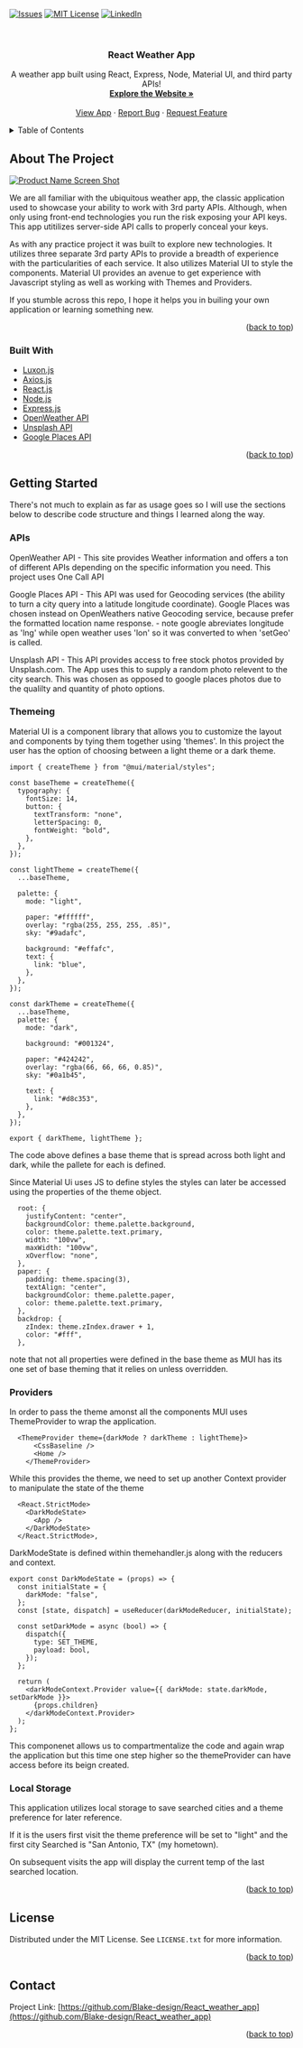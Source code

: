 <div id="top"></div>

[![Issues][issues-shield]][issues-url]
[![MIT License][license-shield]][license-url]
[![LinkedIn][linkedin-shield]][linkedin-url]

<!-- PROJECT LOGO -->
<br />
<div style= "text-align:center">

<h3 style= "text-align:center">React Weather App</h3>

  <p style= "align:center">
    A weather app built using React, Express, Node, Material UI, and third party APIs!
    <br />
    <a href="https://github.com/Blake-design/React_weather_app"><strong>Explore the Website »</strong></a>
    <br />
    <br />
    <a href="https://github.com/Blake-design/React_weather_app">View App</a>
    ·
    <a href="https://github.com/Blake-design/React_weather_app/issues">Report Bug</a>
    ·
    <a href="https://github.com/Blake-design/React_weather_app/issues">Request Feature</a>
  </p>
</div>

<!-- TABLE OF CONTENTS -->
<details>
  <summary>Table of Contents</summary>
  <ol>
    <li>
      <a href="#about-the-project">About The Project</a>
      <ul>
        <li><a href="#built-with">Built With</a></li>
      </ul>
    </li>
    <li>
      <a href="#getting-started">Getting Started</a>
      <ul>
        <li><a href="#APIs">APIs</a></li>
        <li><a href="#Theming">Theming</a></li>
        <li><a href="#Providers">Providers</a></li>
        <li><a href="#Local-Storage">Local Storage</a></li>
      </ul>
    </li>
    <li><a href="#license">License</a></li>
    <li><a href="#contact">Contact</a></li>
    <li><a href="#acknowledgments">Acknowledgments</a></li>
  </ol>
</details>

<!-- ABOUT THE PROJECT -->

## About The Project

[![Product Name Screen Shot][product-screenshot]](https://user-images.githubusercontent.com/64717707/167050602-beb90f10-ccf7-408b-a0c9-6632478c20ef.jpg)

We are all familiar with the ubiquitous weather app, the classic application used to showcase your ability to work with 3rd party APIs. Although, when only using front-end technologies you run the risk exposing your API keys. This app utitilizes server-side API calls to properly conceal your keys.

As with any practice project it was built to explore new technologies. It utilizes three separate 3rd party APIs to provide a breadth of experience with the particularities of each service. It also utilizes Material UI to style the components. Material UI provides an avenue to get experience with Javascript styling as well as working with Themes and Providers.

If you stumble across this repo, I hope it helps you in builing your own application or learning something new.

<p style= "text-align:right">(<a href="#top">back to top</a>)</p>

### Built With

- [Luxon.js](https://moment.github.io/luxon/#/)
- [Axios.js](https://axios-http.com/docs/intro)
- [React.js](https://reactjs.org/)
- [Node.js](https://nodejs.org/en/)
- [Express.js](https://expressjs.com/)
- [OpenWeather API](https://openweathermap.org/api)
- [Unsplash API](https://unsplash.com/developers)
- [Google Places API](https://developers.google.com/maps/documentation/places/web-service/overview)

<p style= "text-align:right">(<a href="#top">back to top</a>)</p>

<!-- GETTING STARTED -->

## Getting Started

There's not much to explain as far as usage goes so I will use the sections below to describe code structure and things I learned along the way.

### APIs

OpenWeather API - This site provides Weather information and offers a ton of different APIs depending on the specific information you need. This project uses One Call API

Google Places API - This API was used for Geocoding services (the ability to turn a city query into a latitude longitude coordinate). Google Places was chosen instead on OpenWeathers native Geocoding service, because prefer the formatted location name response. - note google abreviates longitude as 'lng' while open weather uses 'lon' so it was converted to when 'setGeo' is called.

Unsplash API - This API provides access to free stock photos provided by Unsplash.com. The App uses this to supply a random photo relevent to the city search. This was chosen as opposed to google places photos due to the qualilty and quantity of photo options.

### Themeing

Material UI is a component library that allows you to customize the layout and components by tying them together using 'themes'. In this project the user has the option of choosing between a light theme or a dark theme.

```
import { createTheme } from "@mui/material/styles";

const baseTheme = createTheme({
  typography: {
    fontSize: 14,
    button: {
      textTransform: "none",
      letterSpacing: 0,
      fontWeight: "bold",
    },
  },
});

const lightTheme = createTheme({
  ...baseTheme,

  palette: {
    mode: "light",

    paper: "#ffffff",
    overlay: "rgba(255, 255, 255, .85)",
    sky: "#9adafc",

    background: "#effafc",
    text: {
      link: "blue",
    },
  },
});

const darkTheme = createTheme({
  ...baseTheme,
  palette: {
    mode: "dark",

    background: "#001324",

    paper: "#424242",
    overlay: "rgba(66, 66, 66, 0.85)",
    sky: "#0a1b45",

    text: {
      link: "#d8c353",
    },
  },
});

export { darkTheme, lightTheme };
```

The code above defines a base theme that is spread across both light and dark, while the pallete for each is defined.

Since Material Ui uses JS to define styles the styles can later be accessed using the properties of the theme object.

```
  root: {
    justifyContent: "center",
    backgroundColor: theme.palette.background,
    color: theme.palette.text.primary,
    width: "100vw",
    maxWidth: "100vw",
    xOverflow: "none",
  },
  paper: {
    padding: theme.spacing(3),
    textAlign: "center",
    backgroundColor: theme.palette.paper,
    color: theme.palette.text.primary,
  },
  backdrop: {
    zIndex: theme.zIndex.drawer + 1,
    color: "#fff",
  },
```

note that not all properties were defined in the base theme as MUI has its one set of base theming that it relies on unless overridden.

### Providers

In order to pass the theme amonst all the components MUI uses ThemeProvider to wrap the application.

```
  <ThemeProvider theme={darkMode ? darkTheme : lightTheme}>
      <CssBaseline />
      <Home />
    </ThemeProvider>
```

While this provides the theme, we need to set up another Context provider to manipulate the state of the theme

```
  <React.StrictMode>
    <DarkModeState>
      <App />
    </DarkModeState>
  </React.StrictMode>,
```

DarkModeState is defined within themehandler.js along with the reducers and context.

```
export const DarkModeState = (props) => {
  const initialState = {
    darkMode: "false",
  };
  const [state, dispatch] = useReducer(darkModeReducer, initialState);

  const setDarkMode = async (bool) => {
    dispatch({
      type: SET_THEME,
      payload: bool,
    });
  };

  return (
    <darkModeContext.Provider value={{ darkMode: state.darkMode, setDarkMode }}>
      {props.children}
    </darkModeContext.Provider>
  );
};
```

This componenet allows us to compartmentalize the code and again wrap the application but this time one step higher so the themeProvider can have access before its beign created.

### Local Storage

This application utilizes local storage to save searched cities and a theme preference for later reference.

If it is the users first visit the theme preference will be set to "light" and the first city Searched is "San Antonio, TX" (my hometown).

On subsequent visits the app will display the current temp of the last searched location.

<p style= "text-align:right">(<a href="#top">back to top</a>)</p>

<!-- LICENSE -->

## License

Distributed under the MIT License. See `LICENSE.txt` for more information.

<p style= "text-align:right">(<a href="#top">back to top</a>)</p>

<!-- CONTACT -->

## Contact

Project Link: [https://github.com/Blake-design/React_weather_app](https://github.com/Blake-design/React_weather_app)

<p style= "text-align:right">(<a href="#top">back to top</a>)</p>

<!-- MARKDOWN LINKS & IMAGES -->
<!-- https://www.markdownguide.org/basic-syntax/#reference-style-links -->

[issues-shield]: https://img.shields.io/github/issues/Blake-design/React_weather_app.svg?style=for-the-badge
[issues-url]: https://github.com/Blake-design/React_weather_app/issues
[license-shield]: https://img.shields.io/github/license/Blake-design/React_weather_app.svg?style=for-the-badge
[license-url]: https://github.com/Blake-design/React_weather_app/blob/master/LICENSE.txt
[linkedin-shield]: https://img.shields.io/badge/-LinkedIn-black.svg?style=for-the-badge&logo=linkedin&colorB=555
[linkedin-url]: https://linkedin.com/in/blake-mccarty-75754a36
[product-screenshot]: https://user-images.githubusercontent.com/64717707/167050602-beb90f10-ccf7-408b-a0c9-6632478c20ef.jpg
